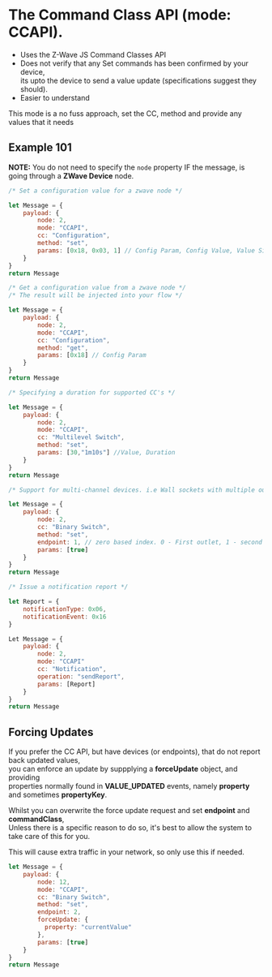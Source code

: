 # The Command Class API (mode: CCAPI).  

 - Uses the Z-Wave JS Command Classes API
 - Does not verify that any Set commands has been confirmed by your device,  
   its upto the device to send a value update (specifications suggest they should).
 - Easier to understand
  
This mode is a no fuss approach, set the CC, method and provide any values that it needs

## Example 101  
**NOTE:** You do not need to specify the ```node``` property IF the message, is going through a **ZWave Device** node.  

```javascript
/* Set a configuration value for a zwave node */

let Message = {
    payload: {
        node: 2,
        mode: "CCAPI",
        cc: "Configuration",
        method: "set",
        params: [0x18, 0x03, 1] // Config Param, Config Value, Value Size
    }
}
return Message
```

```javascript
/* Get a configuration value from a zwave node */
/* The result will be injected into your flow */

let Message = {
    payload: {
        node: 2,
        mode: "CCAPI",
        cc: "Configuration",
        method: "get",
        params: [0x18] // Config Param
    }
}
return Message
```

```javascript
/* Specifying a duration for supported CC's */

let Message = {
    payload: {
        node: 2,
        mode: "CCAPI",
        cc: "Multilevel Switch",
        method: "set",
        params: [30,"1m10s"] //Value, Duration
    }
}
return Message
```

```javascript
/* Support for multi-channel devices. i.e Wall sockets with multiple outlets */

let Message = {
    payload: {
        node: 2,
        cc: "Binary Switch",
        method: "set",
        endpoint: 1, // zero based index. 0 - First outlet, 1 - second outlet and so on.
        params: [true]
    }
}
return Message
```

```javascript
/* Issue a notification report */

let Report = {
    notificationType: 0x06,
    notificationEvent: 0x16
}

Let Message = {
    payload: {
        node: 2,
        mode: "CCAPI"
        cc: "Notification",
        operation: "sendReport",
        params: [Report]
    }
}
return Message
```

## Forcing Updates
If you prefer the CC API, but have devices (or endpoints), that do not report back updated values,  
you can enforce an update by suppplying a **forceUpdate** object, and providing  
properties normally found in **VALUE_UPDATED** events, namely **property** and sometimes **propertyKey**.  

Whilst you can overwrite the force update request and set **endpoint** and **commandClass**,  
Unless there is a specific reason to do so, it's best to allow the system to take care of this for you.

This will cause extra traffic in your network, so only use this if needed.

```javascript
let Message = {
    payload: {
        node: 12,
        mode: "CCAPI",
        cc: "Binary Switch",
        method: "set",
        endpoint: 2,
        forceUpdate: {
          property: "currentValue"
        },
        params: [true]
    }
}
return Message
```
